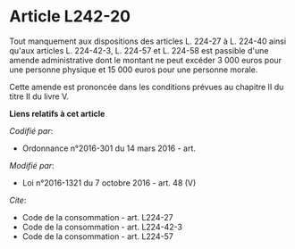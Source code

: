 # Article L242-20

Tout manquement aux dispositions des articles L. 224-27 à L. 224-40 ainsi qu'aux articles L. 224-42-3, L. 224-57 et L. 224-58
est passible d'une amende administrative dont le montant ne peut excéder 3 000 euros pour une personne physique et 15 000
euros pour une personne morale. 

Cette amende est prononcée dans les conditions prévues au chapitre II du titre II du livre V.

**Liens relatifs à cet article**

_Codifié par_:

  - Ordonnance n°2016-301 du 14 mars 2016 - art.

_Modifié par_:

  - Loi n°2016-1321 du 7 octobre 2016 - art. 48 (V)

_Cite_:

  - Code de la consommation - art. L224-27
  - Code de la consommation - art. L224-42-3
  - Code de la consommation - art. L224-57
